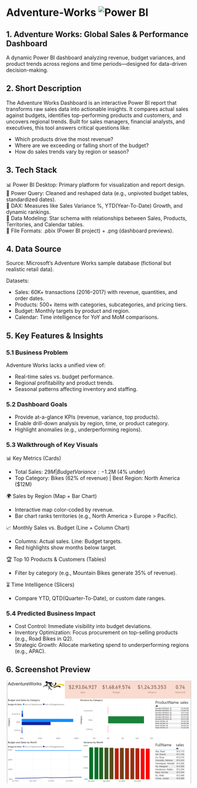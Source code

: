 # Adventure-Works   ![Power BI](https://img.shields.io/badge/Power%20BI-Data%20Viz-yellow?logo=powerbi)

## 1. Adventure Works: Global Sales & Performance Dashboard
A dynamic Power BI dashboard analyzing revenue, budget variances, and product trends across regions and time periods—designed for data-driven decision-making.

## 2. Short Description
The Adventure Works Dashboard is an interactive Power BI report that transforms raw sales data into actionable insights. It compares actual sales against budgets, identifies top-performing products and customers, and uncovers regional trends. Built for sales managers, financial analysts, and executives, this tool answers critical questions like:

  * Which products drive the most revenue?
  * Where are we exceeding or falling short of the budget?
  * How do sales trends vary by region or season?

## 3. Tech Stack
  <p>📊 Power BI Desktop: Primary platform for visualization and report design.<br> 
   🔧 Power Query: Cleaned and reshaped data (e.g., unpivoted budget tables, standardized dates).<br>
   🧮 DAX: Measures like Sales Variance %, YTD(Year-To-Date) Growth, and dynamic rankings.<br>
   🔗 Data Modeling: Star schema with relationships between Sales, Products, Territories, and Calendar tables.<br> 
   📁 File Formats: .pbix (Power BI project) + .png (dashboard previews).</p>

## 4. Data Source

Source: Microsoft’s Adventure Works sample database (fictional but realistic retail data).
  
Datasets:
  * Sales: 60K+ transactions (2016–2017) with revenue, quantities, and order dates.
  * Products: 500+ items with categories, subcategories, and pricing tiers.
  * Budget: Monthly targets by product and region.
  * Calendar: Time intelligence for YoY and MoM comparisons.

## 5. Key Features & Insights

### 5.1 Business Problem
Adventure Works lacks a unified view of:
* Real-time sales vs. budget performance.
* Regional profitability and product trends.
* Seasonal patterns affecting inventory and staffing.
        
### 5.2 Dashboard Goals
* Provide at-a-glance KPIs (revenue, variance, top products).
* Enable drill-down analysis by region, time, or product category.
* Highlight anomalies (e.g., underperforming regions).
        
### 5.3 Walkthrough of Key Visuals
📊 Key Metrics (Cards)
   * Total Sales: $29M | Budget Variance: -$1.2M (4% under)
   * Top Category: Bikes (62% of revenue) | Best Region: North America ($12M)
            
🌍 Sales by Region (Map + Bar Chart)
   * Interactive map color-coded by revenue.
   * Bar chart ranks territories (e.g., North America > Europe > Pacific).
            
📈 Monthly Sales vs. Budget (Line + Column Chart)
  * Columns: Actual sales. Line: Budget targets.
  * Red highlights show months below target.
            
🏆 Top 10 Products & Customers (Tables)
   * Filter by category (e.g., Mountain Bikes generate 35% of revenue).
            
⏳ Time Intelligence (Slicers)
   * Compare YTD, QTD(Quarter-To-Date), or custom date ranges.
          
### 5.4 Predicted Business Impact
* Cost Control: Immediate visibility into budget deviations.
* Inventory Optimization: Focus procurement on top-selling products (e.g., Road Bikes in Q2).
* Strategic Growth: Allocate marketing spend to underperforming regions (e.g., APAC).

## 6. Screenshot Preview

![Dashboard Preview](https://github.com/nitikad58/Adventure-Works/blob/607faeb91d0bd9895c6f1892e079403d9dd08758/Screenshot%20of%20Adventure%20Works.png)
